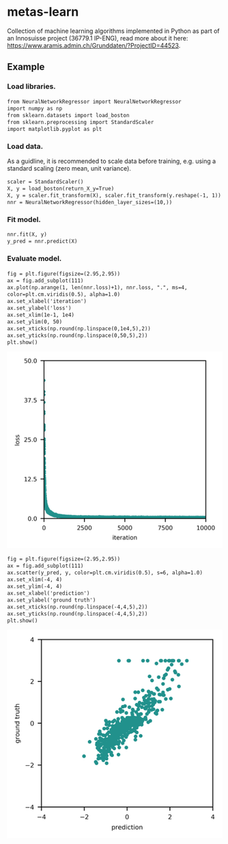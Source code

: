 # metas-learn
Collection of machine learning algorithms implemented in Python as part of an Innosuisse project (36779.1 IP-ENG), read more about it here: https://www.aramis.admin.ch/Grunddaten/?ProjectID=44523.

## Example

### Load libraries.
	from NeuralNetworkRegressor import NeuralNetworkRegressor
	import numpy as np
	from sklearn.datasets import load_boston
  	from sklearn.preprocessing import StandardScaler
	import matplotlib.pyplot as plt
  
### Load data.
As a guidline, it is recommended to scale data before training, e.g. using a standard scaling (zero mean, unit variance).

  	scaler = StandardScaler()
  	X, y = load_boston(return_X_y=True)
  	X, y = scaler.fit_transform(X), scaler.fit_transform(y.reshape(-1, 1))
  	nnr = NeuralNetworkRegressor(hidden_layer_sizes=(10,))
  
### Fit model.
	nnr.fit(X, y)
	y_pred = nnr.predict(X)
	
### Evaluate model.

	fig = plt.figure(figsize=(2.95,2.95))
	ax = fig.add_subplot(111)
	ax.plot(np.arange(1, len(nnr.loss)+1), nnr.loss, ".", ms=4, color=plt.cm.viridis(0.5), alpha=1.0)
	ax.set_xlabel('iteration')
	ax.set_ylabel('loss')
	ax.set_xlim(1e-1, 1e4)
	ax.set_ylim(0, 50)
	ax.set_xticks(np.round(np.linspace(0,1e4,5),2))
	ax.set_yticks(np.round(np.linspace(0,50,5),2))
	plt.show()
	
![loss](loss.png)

	fig = plt.figure(figsize=(2.95,2.95))
	ax = fig.add_subplot(111)
	ax.scatter(y_pred, y, color=plt.cm.viridis(0.5), s=6, alpha=1.0)
	ax.set_xlim(-4, 4)
	ax.set_ylim(-4, 4)
	ax.set_xlabel('prediction')
	ax.set_ylabel('ground truth')
	ax.set_xticks(np.round(np.linspace(-4,4,5),2))
	ax.set_yticks(np.round(np.linspace(-4,4,5),2))
	plt.show()
	
![congruency](congruency.png)
